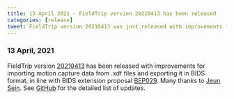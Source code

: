 ```yaml
---
title: 13 April 2021 - FieldTrip version 20210413 has been released
categories: [release]
tweet: FieldTrip version 20210413 was just released with improvements for importing motion capture data from .xdf files and exporting it to BIDS. Many thanks to @JeungSein. See http://www.fieldtriptoolbox.org/#13-april-2021
---
```


### 13 April, 2021

FieldTrip version [20210413](http://github.com/fieldtrip/fieldtrip/releases/tag/20210413) has been released with improvements for importing motion capture data from .xdf files and exporting it in BIDS format, in line with BIDS extension proposal [BEP029](https://bids.neuroimaging.io/bep029). Many thanks to [Jeun Sein](https://github.com/sjeung). See [GitHub](https://github.com/fieldtrip/fieldtrip/compare/20210411...20210413) for the detailed list of updates.
